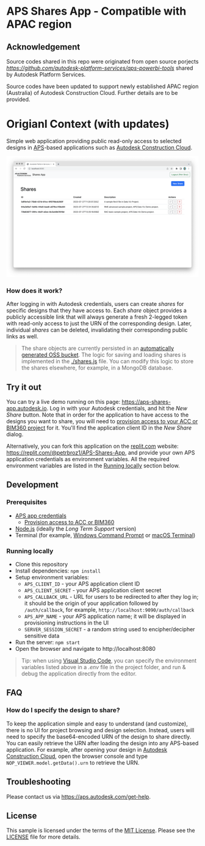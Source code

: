 # APS Shares App - Compatible with APAC region 

## Acknowledgement
Source codes shared in this repo were originated from open source porjects _https://github.com/autodesk-platform-services/aps-powerbi-tools_ shared by Autodesk Platform Services.

Source codes have been updated to support newly established APAC region (Australia) of Autodesk Construction Cloud. Further details are to be provided.

# Origianl Context (with updates)


Simple web application providing public read-only access to selected designs in [APS](https://aps.autodesk.com)-based applications such as [Autodesk Construction Cloud](https://construction.autodesk.com).

![Screenshot](./screenshot.png)

### How does it work?

After logging in with Autodesk credentials, users can create _shares_ for specific designs that they have access to. Each _share_ object provides a publicly accessible link that will always generate a fresh 2-legged token with read-only access to just the URN of the corresponding design. Later, individual _shares_ can be deleted, invalidating their corresponding public links as well.

> The share objects are currently persisted in an [automatically generated OSS bucket](./config.js#L7). The logic for saving and loading shares is implemented in the [./shares.js](./shares.js) file. You can modify this logic to store the shares elsewhere, for example, in a MongoDB database.

## Try it out

You can try a live demo running on this page: https://aps-shares-app.autodesk.io. Log in with your Autodesk credentials, and hit the _New Share_ button. Note that in order for the application to have access to the designs you want to share, you will need to [provision access to your ACC or BIM360 project](https://tutorials.autodesk.io/#provision-access-in-other-products) for it. You'll find the application client ID in the _New Share_ dialog.

Alternatively, you can fork this application on the [replit.com](https://replit.com) website: https://replit.com/@petrbroz1/APS-Shares-App, and provide your own APS application credentials as environment variables. All the required environment variables are listed in the [Running locally](#running-locally) section below.

## Development

### Prerequisites

- [APS app credentials](https://forge.autodesk.com/en/docs/oauth/v2/tutorials/create-app)
  - [Provision access to ACC or BIM360](https://tutorials.autodesk.io/#provision-access-in-other-products)
- [Node.js](https://nodejs.org) (ideally the _Long Term Support_ version)
- Terminal (for example, [Windows Command Prompt](https://en.wikipedia.org/wiki/Cmd.exe) or [macOS Terminal](https://support.apple.com/guide/terminal/welcome/mac))

### Running locally

- Clone this repository
- Install dependencies: `npm install`
- Setup environment variables:
  - `APS_CLIENT_ID` - your APS application client ID
  - `APS_CLIENT_SECRET` - your APS application client secret
  - `APS_CALLBACK_URL` - URL for users to be redirected to after they log in; it should be the origin of your application followed by `/auth/callback`, for example, `http://localhost:9090/auth/callback`
  - `APS_APP_NAME` - your APS application name; it will be displayed in provisioning instructions in the UI
  - `SERVER_SESSION_SECRET` - a random string used to encipher/decipher sensitive data
- Run the server: `npm start`
- Open the browser and navigate to http://localhost:8080

> Tip: when using [Visual Studio Code](https://code.visualstudio.com), you can specify the environment variables listed above in a _.env_ file in the project folder, and run & debug the application directly from the editor.

## FAQ

### How do I specify the design to share?

To keep the application simple and easy to understand (and customize), there is no UI for project browsing and design selection. Instead, users will need to specify the base64-encoded URN of the design to share directly. You can easily retrieve the URN after loading the design into any APS-based application. For example, after opening your design in [Autodesk Construction Cloud](https://construction.autodesk.com), open the browser console and type `NOP_VIEWER.model.getData().urn` to retrieve the URN.

## Troubleshooting

Please contact us via https://aps.autodesk.com/get-help.

## License

This sample is licensed under the terms of the [MIT License](http://opensource.org/licenses/MIT). Please see the [LICENSE](LICENSE) file for more details.
